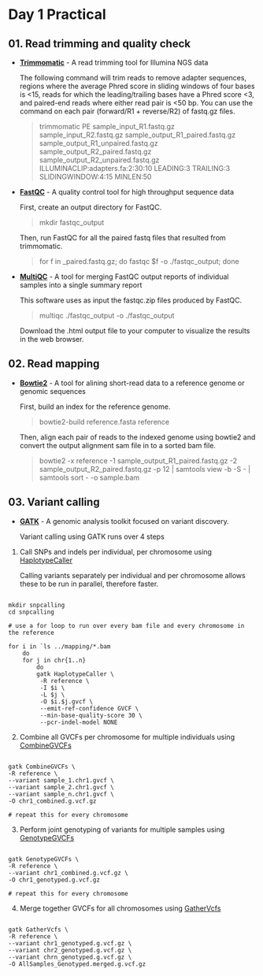 # Day 1 Practical

## 01. Read trimming and quality check

* **[Trimmomatic](http://www.usadellab.org/cms/?page=trimmomatic)** - A read trimming tool for Illumina NGS data

    The following command will trim reads to remove adapter sequences, regions where the average Phred score in sliding windows of four bases is <15, reads for which the leading/trailing bases have a Phred score <3, and paired-end reads where either read pair is <50 bp. You can use the command on each pair (forward/R1 + reverse/R2) of fastq.gz files.

    > trimmomatic PE sample_input_R1.fastq.gz sample_input_R2.fastq.gz sample_output_R1_paired.fastq.gz sample_output_R1_unpaired.fastq.gz sample_output_R2_paired.fastq.gz sample_output_R2_unpaired.fastq.gz ILLUMINACLIP:adapters.fa:2:30:10 LEADING:3 TRAILING:3 SLIDINGWINDOW:4:15 MINLEN:50

* **[FastQC](http://www.bioinformatics.babraham.ac.uk/projects/fastqc/)** - A quality control tool for high throughput sequence data

    First, create an output directory for FastQC.
    > mkdir fastqc_output

    Then, run FastQC for all the paired fastq files that resulted from trimmomatic.
    > for f in _paired.fastq.gz; do fastqc $f -o ./fastqc_output; done

* **[MultiQC](https://multiqc.info)** - A tool for merging FastQC output reports of individual samples into a single summary report

    This software uses as input the fastqc.zip files produced by FastQC.
    > multiqc ./fastqc_output -o ./fastqc_output

    Download the .html output file to your computer to visualize the results in the web browser.

## 02. Read mapping

* **[Bowtie2](https://bowtie-bio.sourceforge.net/bowtie2/manual.shtml)** - A tool for alining short-read data to a reference genome or genomic sequences

    First, build an index for the reference genome.
    > bowtie2-build reference.fasta reference

    Then, align each pair of reads to the indexed genome using bowtie2 and convert the output alignment sam file in to a sorted bam file.
    > bowtie2 -x reference -1 sample_output_R1_paired.fastq.gz -2 sample_output_R2_paired.fastq.gz -p 12 | samtools view -b -S - | samtools sort - -o sample.bam

## 03. Variant calling

* **[GATK](https://gatk.broadinstitute.org/hc/en-us)** - A genomic analysis toolkit focused on variant discovery.

    Variant calling using GATK runs over 4 steps
  
1. Call SNPs and indels per individual, per chromosome using [HaplotypeCaller](https://gatk.broadinstitute.org/hc/en-us/articles/360037225632-HaplotypeCaller)

    Calling variants separately per individual and per chromosome allows these to be run in parallel, therefore faster.

```

mkdir snpcalling
cd snpcalling

# use a for loop to run over every bam file and every chromosome in the reference

for i in `ls ../mapping/*.bam
    do
    for j in chr{1..n}
        do
        gatk HaplotypeCaller \
         -R reference \
         -I $i \
         -L $j \
         -O $i.$j.gvcf \
         --emit-ref-confidence GVCF \
         --min-base-quality-score 30 \
         --pcr-indel-model NONE

```

2. Combine all GVCFs per chromosome for multiple individuals using [CombineGVCFs](https://gatk.broadinstitute.org/hc/en-us/articles/13832710975771-CombineGVCFs)

```

gatk CombineGVCFs \
-R reference \
--variant sample_1.chr1.gvcf \
--variant sample_2.chr1.gvcf \
--variant sample_n.chr1.gvcf \
-O chr1_combined.g.vcf.gz

# repeat this for every chromosome

```

3. Perform joint genotyping of variants for multiple samples using [GenotypeGVCFs](https://gatk.broadinstitute.org/hc/en-us/articles/13832766863259-GenotypeGVCFs)

```

gatk GenotypeGVCFs \
-R reference \
--variant chr1_combined.g.vcf.gz \
-O chr1_genotyped.g.vcf.gz

# repeat this for every chromosome

```

4. Merge together GVCFs for all chromosomes using [GatherVcfs](https://gatk.broadinstitute.org/hc/en-us/articles/13832683937435-GatherVcfs-Picard)

```

gatk GatherVcfs \
-R reference \
--variant chr1_genotyped.g.vcf.gz \
--variant chr2_genotyped.g.vcf.gz \
--variant chrn_genotyped.g.vcf.gz \
-O AllSamples_Genotyped.merged.g.vcf.gz

```
